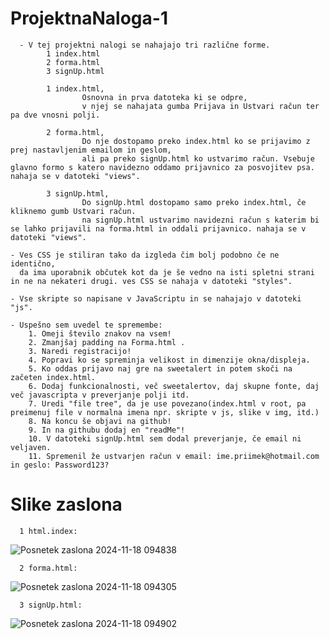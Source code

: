 # ProjektnaNaloga-1
      - V tej projektni nalogi se nahajajo tri različne forme.
            1 index.html
            2 forma.html
            3 signUp.html

            1 index.html,
                    Osnovna in prva datoteka ki se odpre,
                    v njej se nahajata gumba Prijava in Ustvari račun ter pa dve vnosni polji.
 
            2 forma.html,
                    Do nje dostopamo preko index.html ko se prijavimo z prej nastavljenim emailom in geslom,
                    ali pa preko signUp.html ko ustvarimo račun. Vsebuje glavno formo s katero navidezno oddamo prijavnico za posvojitev psa. nahaja se v datoteki "views".

            3 signUp.html,
                    Do signUp.html dostopamo samo preko index.html, če kliknemo gumb Ustvari račun.
                    na signUp.html ustvarimo navidezni račun s katerim bi se lahko prijavili na forma.html in oddali prijavnico. nahaja se v datoteki "views".

    - Ves CSS je stiliran tako da izgleda čim bolj podobno če ne identično,
      da ima uporabnik občutek kot da je še vedno na isti spletni strani in ne na nekateri drugi. ves CSS se nahaja v datoteki "styles".

    - Vse skripte so napisane v JavaScriptu in se nahajajo v datoteki "js".

    - Uspešno sem uvedel te spremembe:
        1. Omeji število znakov na vsem!
        2. Zmanjšaj padding na Forma.html .
        3. Naredi registracijo!
        4. Popravi ko se spreminja velikost in dimenzije okna/displeja.
        5. Ko oddas prijavo naj gre na sweetalert in potem skoči na začeten index.html.
        6. Dodaj funkcionalnosti, več sweetalertov, daj skupne fonte, daj več javascripta v preverjanje polji itd.
        7. Uredi "file tree", da je use povezano(index.html v root, pa preimenuj file v normalna imena npr. skripte v js, slike v img, itd.)
        8. Na koncu še objavi na github! 
        9. In na githubu dodaj en "readMe"!
        10. V datoteki signUp.html sem dodal preverjanje, če email ni veljaven.
        11. Spremenil že ustvarjen račun v email: ime.priimek@hotmail.com in geslo: Password123?


# Slike zaslona
      1 html.index:
![Posnetek zaslona 2024-11-18 094838](https://github.com/user-attachments/assets/27b67beb-a179-49ef-863a-810279043452)

      
      2 forma.html:
![Posnetek zaslona 2024-11-18 094305](https://github.com/user-attachments/assets/3ecee56f-2e93-44d6-be98-31e6826734ab)

      
      3 signUp.html:
![Posnetek zaslona 2024-11-18 094902](https://github.com/user-attachments/assets/b4d8c637-08d9-486f-b104-6143d1d8a470)



